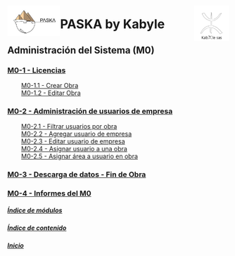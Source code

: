 <!---![LogoKabyle-Sinfondo-palabraKabYle](https://github.com/kabyleuy/kabyle2/blob/main/resources/LogoKabyle-Sinfondo-palabraKabYle.png?raw=true)--->
<!---![PalabraKabyle](resources/LogoKabyle-Sinfondo-palabraKabYle.png)--->

<img
  width="80"
  src="resources/LogoKabyle-Sinfondo-palabraKabYle.png"
  alt="Alt text"
  title="Kabyle SAS"
  style="display: inline-block; margin: 0 auto; max-width: 300px"
  align=right>
<img
  width="120"
  src="resources/Logo1-paska-CHCH.jpg"
  alt="Alt text"
  title="Paska by Kabyle"
  style="display: inline-block; margin: 0 auto; max-width: 300px"
  align=left>
  
<!---![Logo1-paska-CHCH](https://user-images.githubusercontent.com/111294790/187100277-dbd68fe2-9f6e-4175-b8bc-5bff73e4aed4.jpg)--->
# PASKA by Kabyle
## Administración del Sistema (M0)
###

### [M0-1 - Licencias](./M0.1-Licencias.md)

&nbsp; &nbsp; &nbsp; &nbsp; [M0-1.1 - Crear Obra](./M0.1.1-CrearObra.md)  <br>
&nbsp; &nbsp; &nbsp; &nbsp; [M0-1.2 - Editar Obra](./M0.1.2-EditarObra.md)  <br>
### [M0-2 - Administración de usuarios de empresa](./M0.2-AdministracionUsuariosEmpresa.md)
&nbsp; &nbsp; &nbsp; &nbsp; [M0-2.1 - Filtrar usuarios por obra](./M0.2.1-FiltrarUsuariosxObra.md)  <br>
&nbsp; &nbsp; &nbsp; &nbsp; [M0-2.2 - Agregar usuario de empresa](./M0.2.2-AgregarUsuarioEmpresa.md)  <br>
&nbsp; &nbsp; &nbsp; &nbsp; [M0-2.3 - Editar usuario de empresa](./M0.2.3-EditarUsuarioEmpresa.md)  <br>
&nbsp; &nbsp; &nbsp; &nbsp; [M0-2.4 - Asignar usuario a una obra](./M0.2.4-AsignarUsuarioAObra.md)  <br>
&nbsp; &nbsp; &nbsp; &nbsp; [M0-2.5 - Asignar área a usuario en obra](./M0.2.5-AsignarAreaUsuarioObra.md)
### [M0-3 - Descarga de datos - Fin de Obra](./M0.3-DescargaDatos.md)
### [M0-4 - Informes del M0](./M0.4-Informes_M0.md)


##### [Índice de módulos](./2-IndiceDeModulos.md) 
##### [Índice de contenido](./0-IndicePpal.md) 
##### [Inicio](./README.md)  
<!---#### [Contacto](./Contacto.md)--->
 
